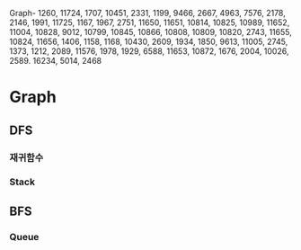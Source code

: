 Graph- 
1260, 11724, 1707, 10451, 2331, 1199,
9466, 2667, 4963, 7576, 2178, 
2146, 1991, 11725, 1167, 1967,
2751, 11650, 11651, 10814, 10825, 
10989, 11652, 11004, 10828, 9012, 
10799, 10845, 10866, 10808, 10809, 
10820, 2743, 11655, 10824, 11656, 
1406, 1158, 1168, 10430, 2609, 
1934, 1850, 9613, 11005, 2745, 
1373, 1212, 2089, 11576, 1978, 
1929, 6588, 11653, 10872, 1676, 
2004, 10026, 2589. 16234, 5014, 2468

# Graph

## DFS

### 재귀함수

### Stack

## BFS

### Queue